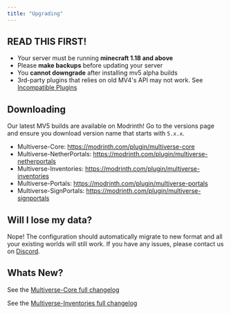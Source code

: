 ```yaml
---
title: "Upgrading"
---
```


## READ THIS FIRST!

- Your server must be running **minecraft 1.18 and above**
- Please **make backups** before updating your server
- You **cannot downgrade** after installing mv5 alpha builds
- 3rd-party plugins that relies on old MV4's API may not work. See [Incompatible Plugins](/mv5/welcome/incompatible-plugins)

## Downloading

Our latest MV5 builds are available on Modrinth! Go to the versions page and ensure you download version name that starts with `5.x.x`.

- Multiverse-Core: https://modrinth.com/plugin/multiverse-core
- Multiverse-NetherPortals: https://modrinth.com/plugin/multiverse-netherportals
- Multiverse-Inventories: https://modrinth.com/plugin/multiverse-inventories
- Multiverse-Portals: https://modrinth.com/plugin/multiverse-portals
- Multiverse-SignPortals: https://modrinth.com/plugin/multiverse-signportals

## Will I lose my data?

Nope! The configuration should automatically migrate to new format and all your existing worlds will still work. If you have any issues, please contact us on [Discord](https://discord.gg/NZtfKky).

## Whats New?

See the [Multiverse-Core full changelog](/mv5/whats-new/multiverse-core)

See the [Multiverse-Inventories full changelog](/mv5/whats-new/multiverse-inventories)

